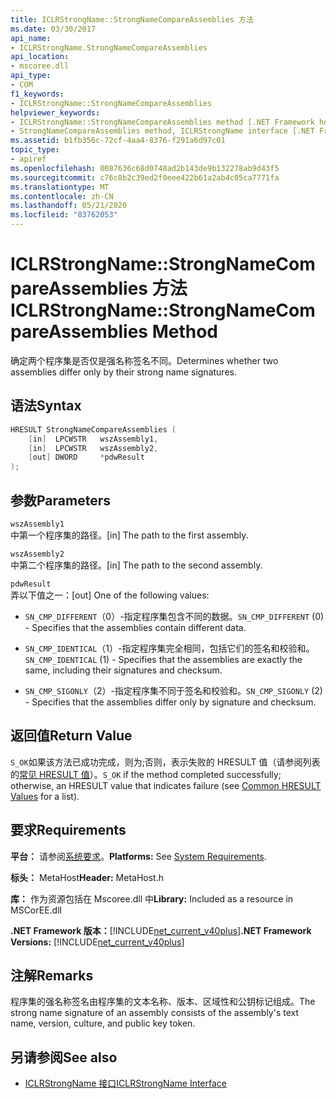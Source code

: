 ```yaml
---
title: ICLRStrongName::StrongNameCompareAssemblies 方法
ms.date: 03/30/2017
api_name:
- ICLRStrongName.StrongNameCompareAssemblies
api_location:
- mscoree.dll
api_type:
- COM
f1_keywords:
- ICLRStrongName::StrongNameCompareAssemblies
helpviewer_keywords:
- ICLRStrongName::StrongNameCompareAssemblies method [.NET Framework hosting]
- StrongNameCompareAssemblies method, ICLRStrongName interface [.NET Framework hosting]
ms.assetid: b1fb356c-72cf-4aa4-8376-f291a6d97c01
topic_type:
- apiref
ms.openlocfilehash: 0087636c68d0748ad2b143de9b132278ab9d43f5
ms.sourcegitcommit: c76c8b2c39ed2f0eee422b61a2ab4c05ca7771fa
ms.translationtype: MT
ms.contentlocale: zh-CN
ms.lasthandoff: 05/21/2020
ms.locfileid: "83762053"
---
```

# <a name="iclrstrongnamestrongnamecompareassemblies-method"></a><span data-ttu-id="03ef0-102">ICLRStrongName::StrongNameCompareAssemblies 方法</span><span class="sxs-lookup"><span data-stu-id="03ef0-102">ICLRStrongName::StrongNameCompareAssemblies Method</span></span>
<span data-ttu-id="03ef0-103">确定两个程序集是否仅是强名称签名不同。</span><span class="sxs-lookup"><span data-stu-id="03ef0-103">Determines whether two assemblies differ only by their strong name signatures.</span></span>  
  
## <a name="syntax"></a><span data-ttu-id="03ef0-104">语法</span><span class="sxs-lookup"><span data-stu-id="03ef0-104">Syntax</span></span>  
  
```cpp  
HRESULT StrongNameCompareAssemblies (  
    [in]  LPCWSTR   wszAssembly1,  
    [in]  LPCWSTR   wszAssembly2,  
    [out] DWORD     *pdwResult  
);  
```  
  
## <a name="parameters"></a><span data-ttu-id="03ef0-105">参数</span><span class="sxs-lookup"><span data-stu-id="03ef0-105">Parameters</span></span>  
 `wszAssembly1`  
 <span data-ttu-id="03ef0-106">中第一个程序集的路径。</span><span class="sxs-lookup"><span data-stu-id="03ef0-106">[in] The path to the first assembly.</span></span>  
  
 `wszAssembly2`  
 <span data-ttu-id="03ef0-107">中第二个程序集的路径。</span><span class="sxs-lookup"><span data-stu-id="03ef0-107">[in] The path to the second assembly.</span></span>  
  
 `pdwResult`  
 <span data-ttu-id="03ef0-108">弄以下值之一：</span><span class="sxs-lookup"><span data-stu-id="03ef0-108">[out] One of the following values:</span></span>  
  
- <span data-ttu-id="03ef0-109">`SN_CMP_DIFFERENT`（0）-指定程序集包含不同的数据。</span><span class="sxs-lookup"><span data-stu-id="03ef0-109">`SN_CMP_DIFFERENT` (0) - Specifies that the assemblies contain different data.</span></span>  
  
- <span data-ttu-id="03ef0-110">`SN_CMP_IDENTICAL`（1）-指定程序集完全相同，包括它们的签名和校验和。</span><span class="sxs-lookup"><span data-stu-id="03ef0-110">`SN_CMP_IDENTICAL` (1) - Specifies that the assemblies are exactly the same, including their signatures and checksum.</span></span>  
  
- <span data-ttu-id="03ef0-111">`SN_CMP_SIGONLY`（2）-指定程序集不同于签名和校验和。</span><span class="sxs-lookup"><span data-stu-id="03ef0-111">`SN_CMP_SIGONLY` (2) - Specifies that the assemblies differ only by signature and checksum.</span></span>  
  
## <a name="return-value"></a><span data-ttu-id="03ef0-112">返回值</span><span class="sxs-lookup"><span data-stu-id="03ef0-112">Return Value</span></span>  
 <span data-ttu-id="03ef0-113">`S_OK`如果该方法已成功完成，则为;否则，表示失败的 HRESULT 值（请参阅列表的[常见 HRESULT 值](/windows/win32/seccrypto/common-hresult-values)）。</span><span class="sxs-lookup"><span data-stu-id="03ef0-113">`S_OK` if the method completed successfully; otherwise, an HRESULT value that indicates failure (see [Common HRESULT Values](/windows/win32/seccrypto/common-hresult-values) for a list).</span></span>  
  
## <a name="requirements"></a><span data-ttu-id="03ef0-114">要求</span><span class="sxs-lookup"><span data-stu-id="03ef0-114">Requirements</span></span>  
 <span data-ttu-id="03ef0-115">**平台：** 请参阅[系统要求](../../get-started/system-requirements.md)。</span><span class="sxs-lookup"><span data-stu-id="03ef0-115">**Platforms:** See [System Requirements](../../get-started/system-requirements.md).</span></span>  
  
 <span data-ttu-id="03ef0-116">**标头：** MetaHost</span><span class="sxs-lookup"><span data-stu-id="03ef0-116">**Header:** MetaHost.h</span></span>  
  
 <span data-ttu-id="03ef0-117">**库：** 作为资源包括在 Mscoree.dll 中</span><span class="sxs-lookup"><span data-stu-id="03ef0-117">**Library:** Included as a resource in MSCorEE.dll</span></span>  
  
 <span data-ttu-id="03ef0-118">**.NET Framework 版本：**[!INCLUDE[net_current_v40plus](../../../../includes/net-current-v40plus-md.md)]</span><span class="sxs-lookup"><span data-stu-id="03ef0-118">**.NET Framework Versions:** [!INCLUDE[net_current_v40plus](../../../../includes/net-current-v40plus-md.md)]</span></span>  
  
## <a name="remarks"></a><span data-ttu-id="03ef0-119">注解</span><span class="sxs-lookup"><span data-stu-id="03ef0-119">Remarks</span></span>  
 <span data-ttu-id="03ef0-120">程序集的强名称签名由程序集的文本名称、版本、区域性和公钥标记组成。</span><span class="sxs-lookup"><span data-stu-id="03ef0-120">The strong name signature of an assembly consists of the assembly's text name, version, culture, and public key token.</span></span>  
  
## <a name="see-also"></a><span data-ttu-id="03ef0-121">另请参阅</span><span class="sxs-lookup"><span data-stu-id="03ef0-121">See also</span></span>

- [<span data-ttu-id="03ef0-122">ICLRStrongName 接口</span><span class="sxs-lookup"><span data-stu-id="03ef0-122">ICLRStrongName Interface</span></span>](iclrstrongname-interface.md)
